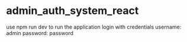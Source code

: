 # admin_auth_system_react

use npm run dev to run the application
login with credentials 
username: admin
password: password
